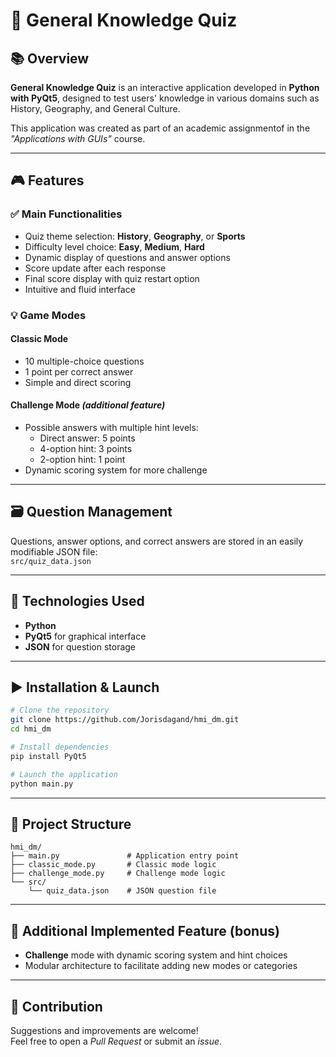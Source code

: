 # 🧠 General Knowledge Quiz

## 📚 Overview  
**General Knowledge Quiz** is an interactive application developed in **Python with PyQt5**, designed to test users' knowledge in various domains such as History, Geography, and General Culture.  

This application was created as part of an academic assignmentof in the *"Applications with GUIs"* course.

---

## 🎮 Features

### ✅ Main Functionalities
- Quiz theme selection: **History**, **Geography**, or **Sports**
- Difficulty level choice: **Easy**, **Medium**, **Hard**
- Dynamic display of questions and answer options
- Score update after each response
- Final score display with quiz restart option
- Intuitive and fluid interface

### 💡 Game Modes

#### Classic Mode
- 10 multiple-choice questions
- 1 point per correct answer
- Simple and direct scoring

#### Challenge Mode *(additional feature)*
- Possible answers with multiple hint levels:
  - Direct answer: 5 points
  - 4-option hint: 3 points
  - 2-option hint: 1 point
- Dynamic scoring system for more challenge

---

## 🗃️ Question Management
Questions, answer options, and correct answers are stored in an easily modifiable JSON file:  
`src/quiz_data.json`

---

## 🧰 Technologies Used
- **Python**
- **PyQt5** for graphical interface
- **JSON** for question storage

---

## ▶️ Installation & Launch

```bash
# Clone the repository
git clone https://github.com/Jorisdagand/hmi_dm.git
cd hmi_dm

# Install dependencies
pip install PyQt5

# Launch the application
python main.py
```

---

## 📁 Project Structure

```
hmi_dm/
├── main.py               # Application entry point
├── classic_mode.py       # Classic mode logic
├── challenge_mode.py     # Challenge mode logic
└── src/
    └── quiz_data.json    # JSON question file
```

---

## 🧪 Additional Implemented Feature (bonus)
- **Challenge** mode with dynamic scoring system and hint choices
- Modular architecture to facilitate adding new modes or categories

---

## 🤝 Contribution
Suggestions and improvements are welcome!  
Feel free to open a *Pull Request* or submit an *issue*.
